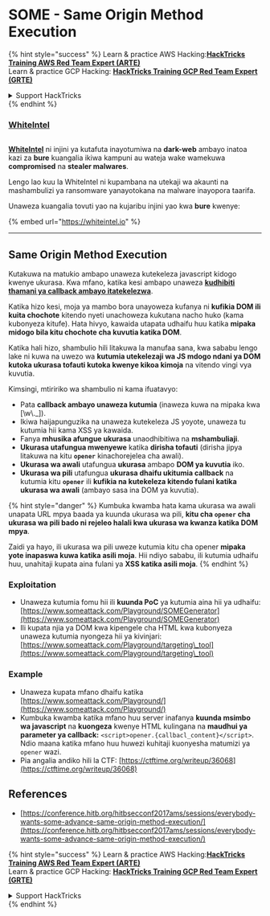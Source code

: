 # SOME - Same Origin Method Execution

{% hint style="success" %}
Learn & practice AWS Hacking:<img src="/.gitbook/assets/arte.png" alt="" data-size="line">[**HackTricks Training AWS Red Team Expert (ARTE)**](https://training.hacktricks.xyz/courses/arte)<img src="/.gitbook/assets/arte.png" alt="" data-size="line">\
Learn & practice GCP Hacking: <img src="/.gitbook/assets/grte.png" alt="" data-size="line">[**HackTricks Training GCP Red Team Expert (GRTE)**<img src="/.gitbook/assets/grte.png" alt="" data-size="line">](https://training.hacktricks.xyz/courses/grte)

<details>

<summary>Support HackTricks</summary>

* Check the [**subscription plans**](https://github.com/sponsors/carlospolop)!
* **Join the** 💬 [**Discord group**](https://discord.gg/hRep4RUj7f) or the [**telegram group**](https://t.me/peass) or **follow** us on **Twitter** 🐦 [**@hacktricks\_live**](https://twitter.com/hacktricks\_live)**.**
* **Share hacking tricks by submitting PRs to the** [**HackTricks**](https://github.com/carlospolop/hacktricks) and [**HackTricks Cloud**](https://github.com/carlospolop/hacktricks-cloud) github repos.

</details>
{% endhint %}

### [WhiteIntel](https://whiteintel.io)

<figure><img src="../../.gitbook/assets/image (1227).png" alt=""><figcaption></figcaption></figure>

[**WhiteIntel**](https://whiteintel.io) ni injini ya kutafuta inayotumiwa na **dark-web** ambayo inatoa kazi za **bure** kuangalia ikiwa kampuni au wateja wake wamekuwa **compromised** na **stealer malwares**.

Lengo lao kuu la WhiteIntel ni kupambana na utekaji wa akaunti na mashambulizi ya ransomware yanayotokana na malware inayopora taarifa.

Unaweza kuangalia tovuti yao na kujaribu injini yao kwa **bure** kwenye:

{% embed url="https://whiteintel.io" %}

***

## Same Origin Method Execution

Kutakuwa na matukio ambapo unaweza kutekeleza javascript kidogo kwenye ukurasa. Kwa mfano, katika kesi ambapo unaweza [**kudhibiti thamani ya callback ambayo itatekelezwa**](./#javascript-function).

Katika hizo kesi, moja ya mambo bora unayoweza kufanya ni **kufikia DOM ili kuita chochote** kitendo nyeti unachoweza kukutana nacho huko (kama kubonyeza kitufe). Hata hivyo, kawaida utapata udhaifu huu katika **mipaka midogo bila kitu chochote cha kuvutia katika DOM**.

Katika hali hizo, shambulio hili litakuwa la manufaa sana, kwa sababu lengo lake ni kuwa na uwezo wa **kutumia utekelezaji wa JS mdogo ndani ya DOM kutoka ukurasa tofauti kutoka kwenye kikoa kimoja** na vitendo vingi vya kuvutia.

Kimsingi, mtiririko wa shambulio ni kama ifuatavyo:

* Pata **callback ambayo unaweza kutumia** (inaweza kuwa na mipaka kwa \[\w\\.\_]).
* Ikiwa haijapunguzika na unaweza kutekeleza JS yoyote, unaweza tu kutumia hii kama XSS ya kawaida.
* Fanya **mhusika afungue ukurasa** unaodhibitiwa na **mshambuliaji**.
* **Ukurasa utafungua mwenyewe** katika **dirisha tofauti** (dirisha jipya litakuwa na kitu **`opener`** kinachorejelea cha awali).
* **Ukurasa wa awali** utafungua **ukurasa** ambapo **DOM ya kuvutia** iko.
* **Ukurasa wa pili** utafungua **ukurasa dhaifu ukitumia callback** na kutumia kitu **`opener`** ili **kufikia na kutekeleza kitendo fulani katika ukurasa wa awali** (ambayo sasa ina DOM ya kuvutia).

{% hint style="danger" %}
Kumbuka kwamba hata kama ukurasa wa awali unapata URL mpya baada ya kuunda ukurasa wa pili, **kitu cha `opener` cha ukurasa wa pili bado ni rejeleo halali kwa ukurasa wa kwanza katika DOM mpya**.

Zaidi ya hayo, ili ukurasa wa pili uweze kutumia kitu cha opener **mipaka yote inapaswa kuwa katika asili moja**. Hii ndiyo sababu, ili kutumia udhaifu huu, unahitaji kupata aina fulani ya **XSS katika asili moja**.
{% endhint %}

### Exploitation

* Unaweza kutumia fomu hii ili **kuunda PoC** ya kutumia aina hii ya udhaifu: [https://www.someattack.com/Playground/SOMEGenerator](https://www.someattack.com/Playground/SOMEGenerator)
* Ili kupata njia ya DOM kwa kipengele cha HTML kwa kubonyeza unaweza kutumia nyongeza hii ya kivinjari: [https://www.someattack.com/Playground/targeting\_tool](https://www.someattack.com/Playground/targeting\_tool)

### Example

* Unaweza kupata mfano dhaifu katika [https://www.someattack.com/Playground/](https://www.someattack.com/Playground/)
* Kumbuka kwamba katika mfano huu server inafanya **kuunda msimbo wa javascript** na **kuongeza** kwenye HTML kulingana na **maudhui ya parameter ya callback:** `<script>opener.{callbacl_content}</script>`. Ndio maana katika mfano huu huwezi kuhitaji kuonyesha matumizi ya `opener` wazi.
* Pia angalia andiko hili la CTF: [https://ctftime.org/writeup/36068](https://ctftime.org/writeup/36068)

## References

* [https://conference.hitb.org/hitbsecconf2017ams/sessions/everybody-wants-some-advance-same-origin-method-execution/](https://conference.hitb.org/hitbsecconf2017ams/sessions/everybody-wants-some-advance-same-origin-method-execution/)

{% hint style="success" %}
Learn & practice AWS Hacking:<img src="/.gitbook/assets/arte.png" alt="" data-size="line">[**HackTricks Training AWS Red Team Expert (ARTE)**](https://training.hacktricks.xyz/courses/arte)<img src="/.gitbook/assets/arte.png" alt="" data-size="line">\
Learn & practice GCP Hacking: <img src="/.gitbook/assets/grte.png" alt="" data-size="line">[**HackTricks Training GCP Red Team Expert (GRTE)**<img src="/.gitbook/assets/grte.png" alt="" data-size="line">](https://training.hacktricks.xyz/courses/grte)

<details>

<summary>Support HackTricks</summary>

* Check the [**subscription plans**](https://github.com/sponsors/carlospolop)!
* **Join the** 💬 [**Discord group**](https://discord.gg/hRep4RUj7f) or the [**telegram group**](https://t.me/peass) or **follow** us on **Twitter** 🐦 [**@hacktricks\_live**](https://twitter.com/hacktricks\_live)**.**
* **Share hacking tricks by submitting PRs to the** [**HackTricks**](https://github.com/carlospolop/hacktricks) and [**HackTricks Cloud**](https://github.com/carlospolop/hacktricks-cloud) github repos.

</details>
{% endhint %}
